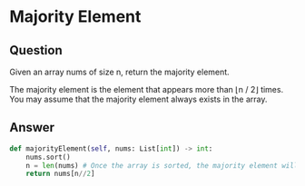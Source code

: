 # Majority Element

## Question

Given an array nums of size n, return the majority element.

The majority element is the element that appears more than ⌊n / 2⌋ times. You may assume that the majority element always exists in the array.

## Answer

```python
def majorityElement(self, nums: List[int]) -> int:
    nums.sort() 
    n = len(nums) # Once the array is sorted, the majority element will always be present at index n/2
    return nums[n//2]
```
